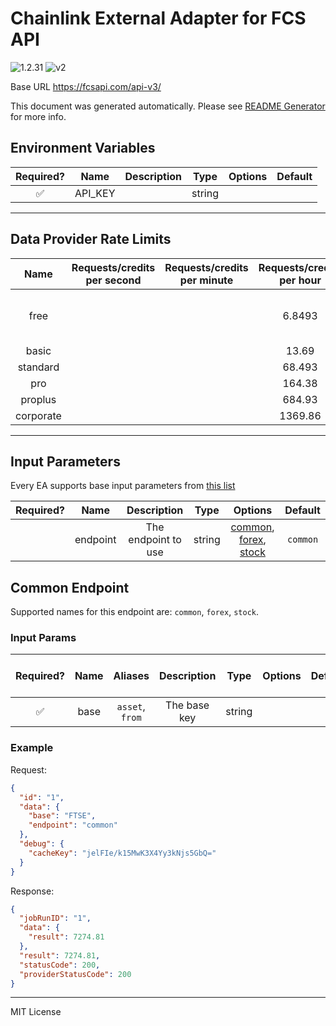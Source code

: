 # Chainlink External Adapter for FCS API

![1.2.31](https://img.shields.io/github/package-json/v/smartcontractkit/external-adapters-js?filename=packages/sources/fcsapi/package.json) ![v2](https://img.shields.io/badge/framework%20version-v2-blueviolet)

Base URL https://fcsapi.com/api-v3/

This document was generated automatically. Please see [README Generator](../../scripts#readme-generator) for more info.

## Environment Variables

| Required? |  Name   | Description |  Type  | Options | Default |
| :-------: | :-----: | :---------: | :----: | :-----: | :-----: |
|    ✅     | API_KEY |             | string |         |         |

---

## Data Provider Rate Limits

|   Name    | Requests/credits per second | Requests/credits per minute | Requests/credits per hour |            Note             |
| :-------: | :-------------------------: | :-------------------------: | :-----------------------: | :-------------------------: |
|   free    |                             |                             |          6.8493           | only mentions monthly limit |
|   basic   |                             |                             |           13.69           |                             |
| standard  |                             |                             |          68.493           |                             |
|    pro    |                             |                             |          164.38           |                             |
|  proplus  |                             |                             |          684.93           |                             |
| corporate |                             |                             |          1369.86          |                             |

---

## Input Parameters

Every EA supports base input parameters from [this list](../../core/bootstrap#base-input-parameters)

| Required? |   Name   |     Description     |  Type  |                                     Options                                      | Default  |
| :-------: | :------: | :-----------------: | :----: | :------------------------------------------------------------------------------: | :------: |
|           | endpoint | The endpoint to use | string | [common](#common-endpoint), [forex](#common-endpoint), [stock](#common-endpoint) | `common` |

## Common Endpoint

Supported names for this endpoint are: `common`, `forex`, `stock`.

### Input Params

| Required? | Name |     Aliases     | Description  |  Type  | Options | Default | Depends On | Not Valid With |
| :-------: | :--: | :-------------: | :----------: | :----: | :-----: | :-----: | :--------: | :------------: |
|    ✅     | base | `asset`, `from` | The base key | string |         |         |            |                |

### Example

Request:

```json
{
  "id": "1",
  "data": {
    "base": "FTSE",
    "endpoint": "common"
  },
  "debug": {
    "cacheKey": "jelFIe/k15MwK3X4Yy3kNjs5GbQ="
  }
}
```

Response:

```json
{
  "jobRunID": "1",
  "data": {
    "result": 7274.81
  },
  "result": 7274.81,
  "statusCode": 200,
  "providerStatusCode": 200
}
```

---

MIT License
